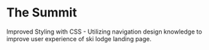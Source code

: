 # The Summit
Improved Styling with CSS - Utilizing navigation design knowledge to improve user experience of ski lodge landing page.